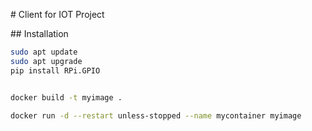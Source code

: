 # Client for IOT Project

## Installation
```bash
sudo apt update
sudo apt upgrade
pip install RPi.GPIO


docker build -t myimage .

docker run -d --restart unless-stopped --name mycontainer myimage
